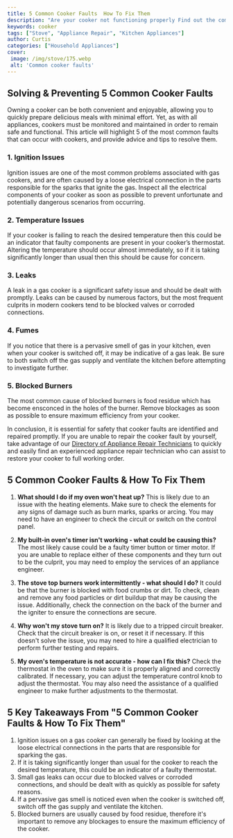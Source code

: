 ```yaml
---
title: 5 Common Cooker Faults  How To Fix Them
description: "Are your cooker not functioning properly Find out the common faults and learn how to fix them with these simple steps"
keywords: cooker
tags: ["Stove", "Appliance Repair", "Kitchen Appliances"]
author: Curtis
categories: ["Household Appliances"]
cover: 
 image: /img/stove/175.webp
 alt: 'Common cooker faults'
---
```

## Solving & Preventing 5 Common Cooker Faults

Owning a cooker can be both convenient and enjoyable, allowing you to quickly prepare delicious meals with minimal effort. Yet, as with all appliances, cookers must be monitored and maintained in order to remain safe and functional. This article will highlight 5 of the most common faults that can occur with cookers, and provide advice and tips to resolve them.

### 1. Ignition Issues

Ignition issues are one of the most common problems associated with gas cookers, and are often caused by a loose electrical connection in the parts responsible for the sparks that ignite the gas. Inspect all the electrical components of your cooker as soon as possible to prevent unfortunate and potentially dangerous scenarios from occurring.

### 2. Temperature Issues

If your cooker is failing to reach the desired temperature then this could be an indicator that faulty components are present in your cooker’s thermostat. Altering the temperature should occur almost immediately, so if it is taking significantly longer than usual then this should be cause for concern.

### 3. Leaks 

A leak in a gas cooker is a significant safety issue and should be dealt with promptly. Leaks can be caused by numerous factors, but the most frequent culprits in modern cookers tend to be blocked valves or corroded connections. 

### 4. Fumes 

If you notice that there is a pervasive smell of gas in your kitchen, even when your cooker is switched off, it may be indicative of a gas leak. Be sure to both switch off the gas supply and ventilate the kitchen before attempting to investigate further.

### 5. Blocked Burners 

The most common cause of blocked burners is food residue which has become ensconced in the holes of the burner. Remove blockages as soon as possible to ensure maximum efficiency from your cooker.

In conclusion, it is essential for safety that cooker faults are identified and repaired promptly. If you are unable to repair the cooker fault by yourself, take advantage of our [Directory of Appliance Repair Technicians](./pages/appliance-repair-technicians) to quickly and easily find an experienced appliance repair technician who can assist to restore your cooker to full working order.

## 5 Common Cooker Faults & How To Fix Them

1. **What should I do if my oven won't heat up?** 
This is likely due to an issue with the heating elements. Make sure to check the elements for any signs of damage such as burn marks, sparks or arcing. You may need to have an engineer to check the circuit or switch on the control panel.

2. **My built-in oven's timer isn't working - what could be causing this?** 
The most likely cause could be a faulty timer button or timer motor. If you are unable to replace either of these components and they turn out to be the culprit, you may need to employ the services of an appliance engineer.

3. **The stove top burners work intermittently - what should I do?** 
It could be that the burner is blocked with food crumbs or dirt. To check, clean and remove any food particles or dirt buildup that may be causing the issue. Additionally, check the connection on the back of the burner and the igniter to ensure the connections are secure.

4. **Why won't my stove turn on?** 
It is likely due to a tripped circuit breaker. Check that the circuit breaker is on, or reset it if necessary. If this doesn't solve the issue, you may need to hire a qualified electrician to perform further testing and repairs.

5. **My oven's temperature is not accurate - how can I fix this?** 
Check the thermostat in the oven to make sure it is properly aligned and correctly calibrated. If necessary, you can adjust the temperature control knob to adjust the thermostat. You may also need the assistance of a qualified engineer to make further adjustments to the thermostat.

## 5 Key Takeaways From "5 Common Cooker Faults & How To Fix Them" 
1. Ignition issues on a gas cooker can generally be fixed by looking at the loose electrical connections in the parts that are responsible for sparking the gas. 
2. If it is taking significantly longer than usual for the cooker to reach the desired temperature, this could be an indicator of a faulty thermostat.
3. Small gas leaks can occur due to blocked valves or corroded connections, and should be dealt with as quickly as possible for safety reasons. 
4. If a pervasive gas smell is noticed even when the cooker is switched off, switch off the gas supply and ventilate the kitchen. 
5. Blocked burners are usually caused by food residue, therefore it's important to remove any blockages to ensure the maximum efficiency of the cooker.
